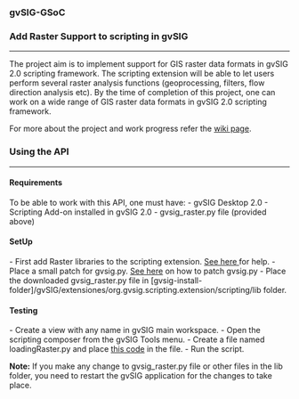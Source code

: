 <h3>gvSIG-GSoC</h3>


<h3>Add Raster Support to scripting in gvSIG</h3>
<hr/>
The project aim is to implement support for GIS raster data formats in gvSIG 2.0 scripting framework. The scripting extension will be able to let users perform several raster analysis functions (geoprocessing, filters, flow direction analysis etc). By the time of completion of this project, one can work on a wide range of GIS raster data formats in gvSIG 2.0 scripting framework.

For more about the project and work progress refer the <a href='https://github.com/sandeep2357/gvSIG-GSoC/wiki'>wiki page</a>.

<h3>Using the API</h3>
<hr/>
<h4>Requirements</h4>
To be able to work with this API, one must have:
- gvSIG Desktop 2.0
- Scripting Add-on installed in gvSIG 2.0
- gvsig_raster.py file (provided above)

<h4>SetUp</h4>
- First add Raster libraries to the scripting extension. <a href='https://gvsig.org/web/Members/jjdelcerro/gvsig-scripting-raster/adding-the-raster-libraries-to-the-classpath'>See here </a>for help.
- Place a small patch for gvsig.py. <a href='https://gvsig.org/web/Members/jjdelcerro/gvsig-scripting-raster/notas-2/patch-gvsig.py'>See here</a> on how to patch gvsig.py
- Place the downloaded gvsig_raster.py file in [gvsig-install-folder]/gvSIG/extensiones/org.gvsig.scripting.extension/scripting/lib folder.

<h4>Testing</h4>
- Create a view with any name in gvSIG main workspace.
- Open the scripting composer from the gvSIG Tools menu.
- Create a file named loadingRaster.py and place <a href='https://github.com/sandeep2357/gvSIG-GSoC/wiki'>this code</a> in the file.
- Run the script.

<b>Note:</b> If you make any change to gvsig_raster.py file or other files in the lib folder, you need to restart the gvSIG application for the changes to take place.
